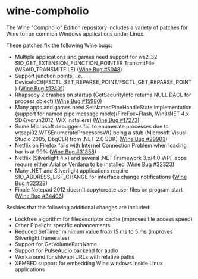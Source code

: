 wine-compholio
==============

The Wine "Compholio" Edition repository includes a variety of patches for Wine to run common Windows applications under Linux.

These patches fix the following Wine bugs:

* Multiple applications and games need support for ws2_32 SIO_GET_EXTENSION_FUNCTION_POINTER TransmitFile (WSAID_TRANSMITFILE) ([Wine Bug #5048](http://bugs.winehq.org/show_bug.cgi?id=5048))
* Support junction points, i.e. DeviceIoCtl(FSCTL_SET_REPARSE_POINT/FSCTL_GET_REPARSE_POINT) ([Wine Bug #12401](http://bugs.winehq.org/show_bug.cgi?id=12401))
* Rhapsody 2 crashes on startup (GetSecurityInfo returns NULL DACL for process object) ([Wine Bug #15980](http://bugs.winehq.org/show_bug.cgi?id=15980))
* Many apps and games need SetNamedPipeHandleState implementation (support for named pipe message mode)(FireFox+Flash, Win8/NET 4.x SDK/vcrun2012, WiX installers) ([Wine Bug #17273](http://bugs.winehq.org/show_bug.cgi?id=17273))
* Some Microsoft debuggers fail to enumerate processes due to wtsapi32.WTSEnumerateProcessesW() being a stub (Microsoft Visual Studio 2005, DbgCLR from .NET 2.0 SDK) ([Wine Bug #29903](http://bugs.winehq.org/show_bug.cgi?id=29903))
* Netflix on Firefox fails with Internet Connection Problem when loading bar is at 99% ([Wine Bug #31858](http://bugs.winehq.org/show_bug.cgi?id=31858))
* Netflix (Silverlight 4.x) and several .NET Framework 3.x/4.0 WPF apps require either Arial or Verdana to be installed ([Wine Bug #32323](http://bugs.winehq.org/show_bug.cgi?id=32323))
* Many .NET and Silverlight applications require SIO_ADDRESS_LIST_CHANGE for interface change notifications ([Wine Bug #32328](http://bugs.winehq.org/show_bug.cgi?id=32328))
* Finale Notepad 2012 doesn't copy/create user files on program start ([Wine Bug #34406](http://bugs.winehq.org/show_bug.cgi?id=34406))


Besides that the following additional changes are included:

* Lockfree algorithm for filedescriptor cache (improves file access speed)
* Other Pipelight specific enhancements
* Reduced SetTimer minimum value from 15 ms to 5 ms (improves Silverlight framerates)
* Support for GetVolumePathName
* Support for PulseAudio backend for audio
* Workaround for shlwapi URLs with relative paths
* XEMBED support for embedding Wine windows inside Linux applications

